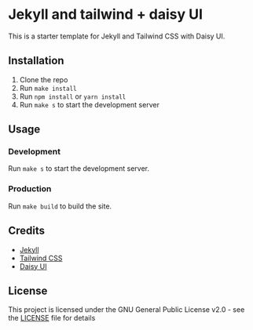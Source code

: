 # Jekyll and tailwind + daisy UI

This is a starter template for Jekyll and Tailwind CSS with Daisy UI.

## Installation

1. Clone the repo
2. Run `make install`
3. Run `npm install` or `yarn install`
4. Run `make s` to start the development server

## Usage

### Development

Run `make s` to start the development server.

### Production

Run `make build` to build the site.

## Credits

- [Jekyll](https://jekyllrb.com/)
- [Tailwind CSS](https://tailwindcss.com/)
- [Daisy UI](https://daisyui.com/)

## License

This project is licensed under the GNU General Public License v2.0 - see the [LICENSE](LICENSE) file for details
